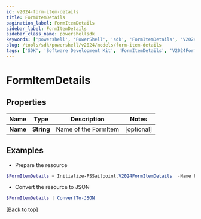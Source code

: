 ```yaml
---
id: v2024-form-item-details
title: FormItemDetails
pagination_label: FormItemDetails
sidebar_label: FormItemDetails
sidebar_class_name: powershellsdk
keywords: ['powershell', 'PowerShell', 'sdk', 'FormItemDetails', 'V2024FormItemDetails'] 
slug: /tools/sdk/powershell/v2024/models/form-item-details
tags: ['SDK', 'Software Development Kit', 'FormItemDetails', 'V2024FormItemDetails']
---
```



# FormItemDetails

## Properties

Name | Type | Description | Notes
------------ | ------------- | ------------- | -------------
**Name** | **String** | Name of the FormItem | [optional] 

## Examples

- Prepare the resource
```powershell
$FormItemDetails = Initialize-PSSailpoint.V2024FormItemDetails  -Name Field1
```

- Convert the resource to JSON
```powershell
$FormItemDetails | ConvertTo-JSON
```


[[Back to top]](#) 

